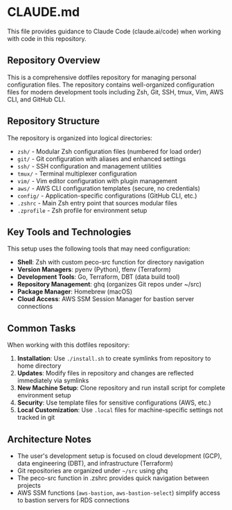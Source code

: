 # CLAUDE.md

This file provides guidance to Claude Code (claude.ai/code) when working with code in this repository.

## Repository Overview

This is a comprehensive dotfiles repository for managing personal configuration files. The repository contains well-organized configuration files for modern development tools including Zsh, Git, SSH, tmux, Vim, AWS CLI, and GitHub CLI.

## Repository Structure

The repository is organized into logical directories:

- `zsh/` - Modular Zsh configuration files (numbered for load order)
- `git/` - Git configuration with aliases and enhanced settings
- `ssh/` - SSH configuration and management utilities
- `tmux/` - Terminal multiplexer configuration
- `vim/` - Vim editor configuration with plugin management
- `aws/` - AWS CLI configuration templates (secure, no credentials)
- `config/` - Application-specific configurations (GitHub CLI, etc.)
- `.zshrc` - Main Zsh entry point that sources modular files
- `.zprofile` - Zsh profile for environment setup

## Key Tools and Technologies

This setup uses the following tools that may need configuration:

- **Shell**: Zsh with custom peco-src function for directory navigation
- **Version Managers**: pyenv (Python), tfenv (Terraform)
- **Development Tools**: Go, Terraform, DBT (data build tool)
- **Repository Management**: ghq (organizes Git repos under ~/src)
- **Package Manager**: Homebrew (macOS)
- **Cloud Access**: AWS SSM Session Manager for bastion server connections

## Common Tasks

When working with this dotfiles repository:

1. **Installation**: Use `./install.sh` to create symlinks from repository to home directory
2. **Updates**: Modify files in repository and changes are reflected immediately via symlinks
3. **New Machine Setup**: Clone repository and run install script for complete environment setup
4. **Security**: Use template files for sensitive configurations (AWS, etc.)
5. **Local Customization**: Use `.local` files for machine-specific settings not tracked in git

## Architecture Notes

- The user's development setup is focused on cloud development (GCP), data engineering (DBT), and infrastructure (Terraform)
- Git repositories are organized under `~/src` using ghq
- The peco-src function in .zshrc provides quick navigation between projects
- AWS SSM functions (`aws-bastion`, `aws-bastion-select`) simplify access to bastion servers for RDS connections